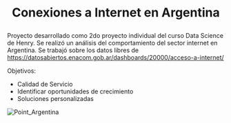 #  <p align="center"> Conexiones a Internet en Argentina </p>
Proyecto desarrollado como 2do proyecto individual del curso Data Science de Henry. Se realizó un análisis del comportamiento del sector internet en Argentina. Se trabajó sobre los datos libres de https://datosabiertos.enacom.gob.ar/dashboards/20000/acceso-a-internet/ 

Objetivos:
- Calidad de Servicio
- Identificar oportunidades de crecimiento
- Soluciones personalizadas
  
![Point_Argentina](https://github.com/JuanPa2608/Internet-Argentina/assets/99778360/09e5b245-f0d2-41d9-b213-59867b6c2931)
